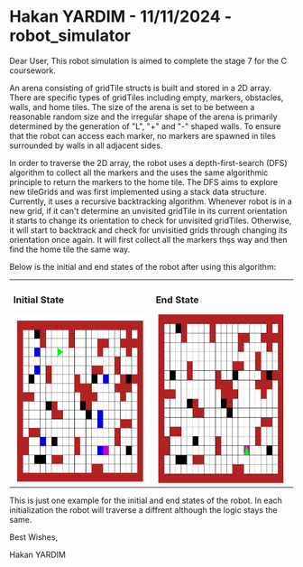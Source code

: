 # Hakan YARDIM - 11/11/2024 - robot_simulator

Dear User,
This robot simulation is aimed to complete the stage 7 for the C coursework. 

An arena consisting of gridTile structs is built and stored in a 2D array. There are specific types of gridTiles including empty, markers, obstacles, walls, and home tiles. The size of the arena is set to be between a reasonable random size and the irregular shape of the arena is primarily determined by the generation of "L", "+" and "-" shaped walls. To ensure that the robot can access each marker, no markers are spawned in tiles surrounded by walls in all adjacent sides. 

In order to traverse the 2D array, the robot uses a depth-first-search (DFS) algorithm to collect all the markers and the uses the same algorithmic principle to return the markers to the home tile. The DFS aims to explore new tileGrids and was first implemented using a stack data structure. Currently, it uses a recursive backtracking algorithm. Whenever robot is in a new grid, if it can't determine an unvisited gridTile in its current orientation it starts to change its orientation to check for unvisited gridTiles. Otherwise, it will start to backtrack and check for unvisitied grids through changing its orientation once again. It will first collect all the markers thşs way and then find the home tile the same way. 

Below is the initial and end states of the robot after using this algorithm:

<table>
  <tr>
    <td>
      <h3>Initial State</h3>
      <img src="./Initial_State.png" alt="Initial State" width="400" height="300">
    </td>
    <td>
      <h3>End State</h3>
      <img src="./End_State.png" alt="End State" width="400" height="300">
    </td>
  </tr>
</table>

This is just one example for the initial and end states of the robot. In each initialization the robot will traverse a diffrent although the logic stays the same.

Best Wishes,

Hakan YARDIM
